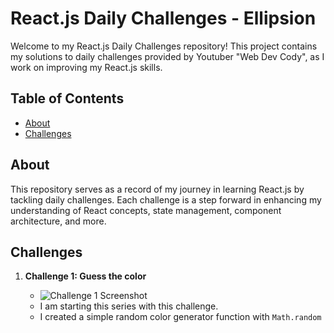 
# React.js Daily Challenges - Ellipsion

Welcome to my React.js Daily Challenges repository! This project contains my solutions to daily challenges provided by Youtuber "Web Dev Cody", as I work on improving my React.js skills.

## Table of Contents

- [About](#about)
- [Challenges](#challenges)

## About

This repository serves as a record of my journey in learning React.js by tackling daily challenges. Each challenge is a step forward in enhancing my understanding of React concepts, state management, component architecture, and more.

## Challenges

1. **Challenge 1:  Guess the color**

   - ![Challenge 1 Screenshot](screenshots/challenge1.png)
   - I am starting this series with this challenge.
   - I created a simple random color generator function with `Math.random`
